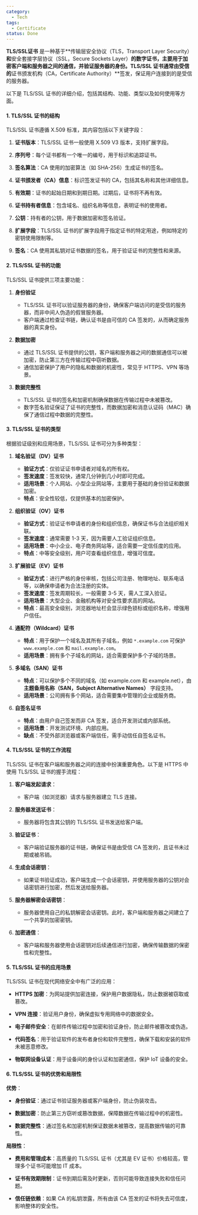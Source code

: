 ```yaml
---
category:
  - Tech
tags:
  - Certificate
status: Done
---
```


**TLS/SSL证书** 是一种基于**传输层安全协议（TLS，Transport Layer Security）**和**安全套接字层协议（SSL，Secure Sockets Layer）**的数字证书，主要用于加密客户端和服务器之间的通信，并验证服务器的身份。TLS/SSL 证书通常由受信的**证书颁发机构（CA，Certificate Authority）**签发，保证用户连接到的是受信的服务器。

以下是 TLS/SSL 证书的详细介绍，包括其结构、功能、类型以及如何使用等方面。

#### **1. TLS/SSL 证书的结构**

TLS/SSL 证书遵循 X.509 标准，其内容包括以下关键字段：

1. **证书版本**：TLS/SSL 证书一般使用 X.509 V3 版本，支持扩展字段。

2. **序列号**：每个证书都有一个唯一的编号，用于标识和追踪证书。

3. **签名算法**：CA 使用的加密算法（如 SHA-256）生成证书的签名。

4. **证书颁发者（CA）信息**：标识签发证书的 CA，包括其名称和其他详细信息。

5. **有效期**：证书的起始日期和到期日期。过期后，证书将不再有效。

6. **证书持有者信息**：包含域名、组织名称等信息，表明证书的使用者。

7. **公钥**：持有者的公钥，用于数据加密和签名验证。

8. **扩展字段**：TLS/SSL 证书的扩展字段用于指定证书的特定用途，例如特定的密钥使用限制等。

9. **签名**：CA 使用其私钥对证书数据的签名，用于验证证书的完整性和来源。

#### **2. TLS/SSL 证书的功能**

TLS/SSL 证书提供三项主要功能：

1. **身份验证**

      - TLS/SSL 证书可以验证服务器的身份，确保客户端访问的是受信的服务器，而非中间人伪造的假冒服务器。
      - 客户端通过检查证书链，确认证书是由可信的 CA 签发的，从而确定服务器的真实身份。

2. **数据加密**

      - 通过 TLS/SSL 证书提供的公钥，客户端和服务器之间的数据通信可以被加密，防止第三方在传输过程中窃听数据。
      - 通信加密保护了用户的隐私和数据的机密性，常见于 HTTPS、VPN 等场景。

3. **数据完整性**

      - TLS/SSL 证书的签名和加密机制确保数据在传输过程中未被篡改。
      - 数字签名验证保证了证书的完整性，而数据加密和消息认证码（MAC）确保了通信过程中数据的完整性。


#### **3. TLS/SSL 证书的类型**

根据验证级别和应用场景，TLS/SSL 证书可分为多种类型：

1. **域名验证（DV）证书**

      - **验证方式**：仅验证证书申请者对域名的所有权。
      - **签发速度**：签发较快，通常几分钟到几小时即可完成。
      - **适用场景**：个人网站、小型企业网站等，主要用于基础的身份验证和数据加密。
      - **特点**：安全性较低，仅提供基本的加密保护。

2. **组织验证（OV）证书**

      - **验证方式**：验证证书申请者的身份和组织信息，确保证书与合法组织相关联。
      - **签发速度**：通常需要 1-3 天，因为需要人工验证组织信息。
      - **适用场景**：中小企业、电子商务网站等，适合需要一定信任度的应用。
      - **特点**：中等安全级别，用户可查看组织信息，增强可信度。

3. **扩展验证（EV）证书**

      - **验证方式**：进行严格的身份审核，包括公司注册、物理地址、联系电话等，以确保申请者为合法注册的实体。
      - **签发速度**：签发周期较长，一般需要 3-5 天，需人工深入验证。
      - **适用场景**：大型企业、金融机构等对安全性要求高的网站。
      - **特点**：最高安全级别，浏览器地址栏会显示绿色锁标或组织名称，增强用户信任。

4. **通配符（Wildcard）证书**

      - **特点**：用于保护一个域名及其所有子域名，例如 `*.example.com` 可保护  `www.example.com` 和 `mail.example.com`。
      - **适用场景**：拥有多个子域名的网站，适合需要保护多个子域的场景。

5. **多域名（SAN）证书**

      - **特点**：可以保护多个不同的域名（如 example.com 和 example.net），由**主题备用名称（SAN，Subject Alternative Names）** 字段支持。
      - **适用场景**：公司拥有多个网站，适合需要集中管理的企业或服务商。

6. **自签名证书**

      - **特点**：由用户自己签发而非 CA 签发，适合开发测试或内部系统。
      - **适用场景**：开发测试环境、内部应用。
      - **缺点**：不受外部浏览器或客户端信任，需手动信任自签名证书。

#### **4. TLS/SSL 证书的工作流程**

TLS/SSL 证书在客户端和服务器之间的连接中扮演重要角色。以下是 HTTPS 中使用 TLS/SSL 证书的握手流程：

1. **客户端发起请求**：

   - 客户端（如浏览器）请求与服务器建立 TLS 连接。

2. **服务器发送证书**：

   - 服务器将包含其公钥的 TLS/SSL 证书发送给客户端。

3. **验证证书**：

   - 客户端验证服务器的证书链，确保证书是由受信 CA 签发的，且证书未过期或被吊销。

4. **生成会话密钥**：

   - 如果证书验证成功，客户端生成一个会话密钥，并使用服务器的公钥对会话密钥进行加密，然后发送给服务器。

5. **服务器解密会话密钥**：

   - 服务器使用自己的私钥解密会话密钥。此时，客户端和服务器之间建立了一个共享的加密密钥。

6. **加密通信**：

   - 客户端和服务器使用会话密钥对后续通信进行加密，确保传输数据的保密性和完整性。


#### **5. TLS/SSL 证书的应用场景**

TLS/SSL 证书在现代网络安全中有广泛的应用：

- **HTTPS 加密**：为网站提供加密连接，保护用户数据隐私，防止数据被窃取或篡改。

- **VPN 连接**：验证用户身份，确保虚拟专用网络中的数据安全。

- **电子邮件安全**：在邮件传输过程中加密和验证身份，防止邮件被篡改或伪造。

- **代码签名**：用于验证软件的发布者身份和软件完整性，确保下载和安装的软件未被恶意修改。

- **物联网设备认证**：用于设备间的身份认证和加密通信，保护 IoT 设备的安全。

  

#### **6. TLS/SSL 证书的优势和局限性**

**优势**：

- **身份验证**：通过证书验证服务器或客户端身份，防止伪装攻击。

- **数据加密**：防止第三方窃听或篡改数据，保障数据在传输过程中的机密性。

- **数据完整性**：通过签名和加密机制保证数据未被篡改，提高数据传输的可靠性。

**局限性**：

- **费用和管理成本**：高质量的 TLS/SSL 证书（尤其是 EV 证书）价格较高，管理多个证书可能增加 IT 成本。

- **证书有效期限制**：证书到期后需及时更新，否则可能导致连接失败和信任问题。

- **信任链依赖**：如果 CA 的私钥泄露，所有由该 CA 签发的证书将失去可信度，影响整体的安全性。
